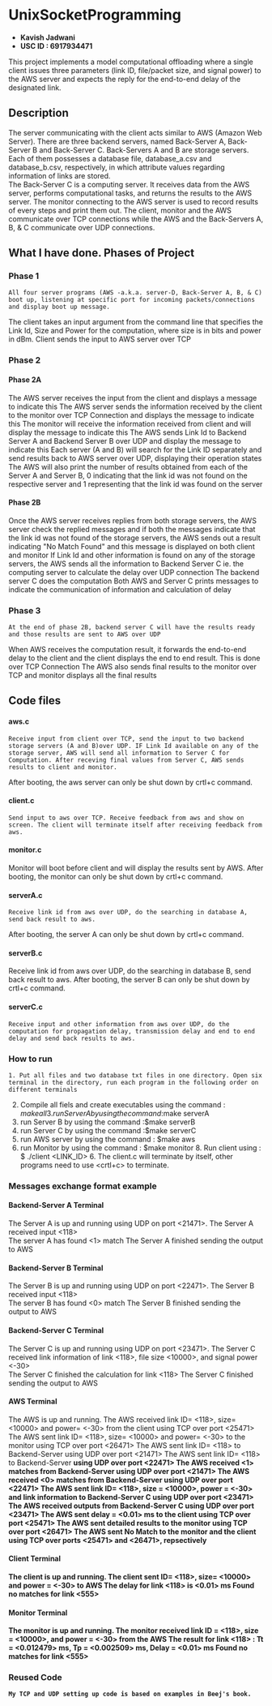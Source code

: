 # UnixSocketProgramming
- **Kavish Jadwani**
- **USC ID : 6917934471**

This project implements a model computational offloading where a single client issues three parameters (link ID, file/packet size, and signal power) to the AWS server and expects the reply for the end-to-end delay of the designated link.

## Description
The server communicating with the client acts similar to AWS (Amazon Web Server). There are three backend servers, named Back-Server A, Back-Server B and Back-Server C. Back-Servers A and B are storage servers. Each of them possesses a database file, database_a.csv and database_b.csv, respectively, in which attribute values regarding information of links are stored.    
The Back-Server C is a computing server. It receives data from the AWS server, performs computational tasks, and returns the results to the AWS server. The monitor connecting to the AWS server is used to record results of every steps and print them out. The client, monitor and the AWS communicate over TCP connections while the AWS and the Back-Servers A, B, & C communicate over UDP connections.

## What I have done. Phases of Project   
### Phase 1
	All four server programs (AWS -a.k.a. server-D, Back-Server A, B, & C) boot up, listening at specific port for incoming packets/connections and display boot up message.  
  The client takes an input argument from the command line that specifies the Link Id, Size and Power for the computation, where size is in bits and power in dBm.
  Client sends the input to AWS server over TCP

### Phase 2
#### Phase 2A  
  The AWS server receives the input from the client and displays a message to indicate this
  The AWS server sends the information received by the client to the monitor over TCP Connection and displays the message to indicate this
  The monitor will receive the information received from client and will display the message to indicate  this
	The AWS sends Link Id to Backend Server A and Backend Server B over UDP and display the message to indicate this
	Each server (A and B) will search for the Link ID separately and send results back to AWS server over UDP, displaying their operation states
  The AWS will also print the number of results obtained from each of the Server A and Server B, 0 indicating that the link id was not found on the respective server  and 1 representing that the link id was found on the server
#### Phase 2B
  Once the AWS server receives replies from both storage servers, the AWS server check the replied messages and if both the messages indicate that the link id was not found of the storage servers, the AWS sends out a result indicating "No Match Found" and this message is displayed on both client and monitor
  If Link Id and other information is found on any of the storage servers, the AWS sends all the information to Backend Server C ie. the computing server to calculate the delay over UDP connection
  The backend server C does the computation
  Both AWS and Server C prints messages to indicate the communication of information and calculation of delay

### Phase 3    
	At the end of phase 2B, backend server C will have the results ready and those results are sent to AWS over UDP
  When AWS receives the computation result, it forwards the end-to-end delay to the client and the client displays the end to end result. This is done over TCP Connection
  The AWS also sends final results to the monitor over TCP and monitor displays all the final results

## Code files  
#### aws.c  
	Receive input from client over TCP, send the input to two backend storage servers (A and B)over UDP. IF Link Id available on any of the storage server, AWS will send all information to Server C for Computation. After receving final values from Server C, AWS sends results to client and monitor.
  After booting, the aws server can only be shut down by crtl+c command.  
#### client.c
	Send input to aws over TCP. Receive feedback from aws and show on screen. The client will terminate itself after receiving feedback from aws.  
#### monitor.c
  Monitor will boot before client and will display the results sent by AWS.
	After booting, the monitor can only be shut down by crtl+c command.   
#### serverA.c
	Receive link id from aws over UDP, do the searching in database A, send back result to aws.
  After booting, the server A can only be shut down by crtl+c command.  
#### serverB.c
  Receive link id from aws over UDP, do the searching in database B, send back result to aws.
  After booting, the server B can only be shut down by crtl+c command.  
#### serverC.c
	Receive input and other information from aws over UDP, do the computation for propagation delay, transmission delay and end to end delay and send back results to aws.  

### How to run
	1. Put all files and two database txt files in one directory. Open six terminal in the directory, run each program in the following order on different terminals
  2. Compile all fiels and create executables using the command : $make all
	3. run Server A by using the command :$make serverA
  4. run Server B by using the command :$make serverB
  4. run Server C by using the command :$make serverC
  6. run AWS server by using the command : $make aws
  7. run Monitor by using the command : $make monitor
	8. Run client using : $ ./client <LINK_ID> <SIZE> <POWER>
	6. The client.c will terminate by itself, other programs need to use <crtl+c> to terminate.

### Messages exchange format example  
#### Backend-Server A Terminal
  The Server A is up and running using UDP on port <21471>.
  The Server A received input <118>  
  The server A has found <1> match
  The Server A finished sending the output to AWS  
#### Backend-Server B Terminal
The Server B is up and running using UDP on port <22471>.
The Server B received input <118>  
The server B has found <0> match
The Server B finished sending the output to AWS
#### Backend-Server C Terminal
The Server C is up and running using UDP on port <23471>.
The Server C received link information of link <118>, file size <10000>, and signal power <-30>  
The Server C finished the calculation for link <118>
The Server C finished sending the output to AWS  
#### AWS Terminal
The AWS is up and running.
The AWS received link ID= <118>, size= <10000> and power= <-30> from the client using TCP over port <25471>
The AWS sent link ID= <118>, size= <10000> and power= <-30> to the monitor using TCP over port <26471>
The AWS sent link ID= <118> to Backend-Server <A> using UDP over port <21471>
The AWS sent link ID= <118> to Backend-Server <B> using UDP over port <22471>
The AWS received <1> matches from Backend-Server <A> using UDP over port <21471>
The AWS received <0> matches from Backend-Server <B> using UDP over port <22471>
The AWS sent link ID= <118>, size = <10000>, power = <-30> and link information to Backend-Server C using UDP over port <23471>
The AWS received outputs from Backend-Server C using UDP over port <23471>
The AWS sent delay = <0.01> ms to the client using TCP over port <25471>
The AWS sent detailed results to the monitor using TCP over port <26471>
The AWS sent No Match to the monitor and the client using TCP over ports <25471> and <26471>, repsectively
#### Client Terminal
The client is up and running.
The client sent ID= <118>, size= <10000> and power = <-30> to AWS
The delay for link <118> is <0.01> ms
Found no matches for link <555>
#### Monitor Terminal
The monitor is up and running.
The  monitor received link ID = <118>, size = <10000>, and power = <-30> from the AWS
The result for link  <118> :
Tt = <0.012479> ms,
Tp = <0.002509> ms,
Delay = <0.01> ms
Found no matches for link <555>

### Reused Code  
	My TCP and UDP setting up code is based on examples in Beej's book.  
